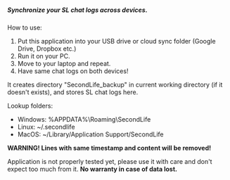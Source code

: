 ##### Synchronize your SL chat logs across devices.

How to use:
1. Put this application into your USB drive or cloud sync folder (Google Drive, Dropbox etc.)
2. Run it on your PC.
3. Move to your laptop and repeat.
4. Have same chat logs on both devices!

It creates directory "SecondLife_backup" in current working directory (if it doesn't exists), and stores SL chat logs here.

Lookup folders:
-   Windows: %APPDATA%\Roaming\SecondLife
-   Linux: ~/.secondlife
-   MacOS: ~/Library/Application Support/SecondLife

**WARNING! Lines with same timestamp and content will be removed!**

Application is not properly tested yet, please use it with care and don't expect too much from it. **No warranty in case of data lost.**